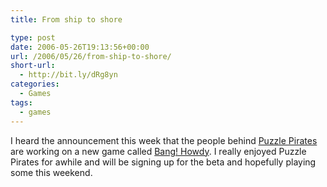 ```yaml
---
title: From ship to shore

type: post
date: 2006-05-26T19:13:56+00:00
url: /2006/05/26/from-ship-to-shore/
short-url:
  - http://bit.ly/dRg8yn
categories:
  - Games
tags:
  - games
---
```

I heard the announcement this week that the people behind <a href="http://puzzlepirates.com">Puzzle Pirates</a> are working on a new game called <a href="http://www.banghowdy.com/">Bang! Howdy</a>. I really enjoyed Puzzle Pirates for awhile and will be signing up for the beta and hopefully playing some this weekend.